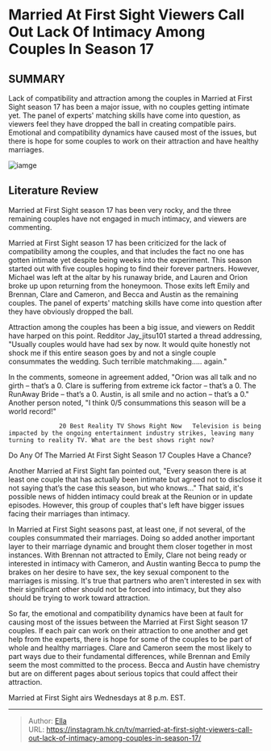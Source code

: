 # Married At First Sight Viewers Call Out Lack Of Intimacy Among Couples In Season 17


## SUMMARY 



  Lack of compatibility and attraction among the couples in Married at First Sight season 17 has been a major issue, with no couples getting intimate yet.   The panel of experts&#39; matching skills have come into question, as viewers feel they have dropped the ball in creating compatible pairs.   Emotional and compatibility dynamics have caused most of the issues, but there is hope for some couples to work on their attraction and have healthy marriages.  

![iamge](https://static1.srcdn.com/wordpress/wp-content/uploads/2023/12/married-at-first-sight-viewers-call-out-lack-of-intimacy-among-couples-in-season-17.jpg)

## Literature Review
Married at First Sight season 17 has been very rocky, and the three remaining couples have not engaged in much intimacy, and viewers are commenting.




Married at First Sight season 17 has been criticized for the lack of compatibility among the couples, and that includes the fact no one has gotten intimate yet despite being weeks into the experiment. This season started out with five couples hoping to find their forever partners. However, Michael was left at the altar by his runaway bride, and Lauren and Orion broke up upon returning from the honeymoon. Those exits left Emily and Brennan, Clare and Cameron, and Becca and Austin as the remaining couples. The panel of experts&#39; matching skills have come into question after they have obviously dropped the ball.




Attraction among the couples has been a big issue, and viewers on Reddit have harped on this point. Redditor Jay_jitsu101 started a thread addressing, &#34;Usually couples would have had sex by now. It would quite honestly not shock me if this entire season goes by and not a single couple consummates the wedding. Such terrible matchmaking….. again.&#34;


 

In the comments, someone in agreement added, &#34;Orion was all talk and no girth – that’s a 0. Clare is suffering from extreme ick factor – that’s a 0. The RunAway Bride – that’s a 0. Austin, is all smile and no action – that’s a 0.&#34; Another person noted, &#34;I think 0/5 consummations this season will be a world record!&#34;

                  20 Best Reality TV Shows Right Now   Television is being impacted by the ongoing entertainment industry strikes, leaving many turning to reality TV. What are the best shows right now?    





 Do Any Of The Married At First Sight Season 17 Couples Have a Chance? 
         

Another Married at First Sight fan pointed out, &#34;Every season there is at least one couple that has actually been intimate but agreed not to disclose it not saying that’s the case this season, but who knows…&#34; That said, it&#39;s possible news of hidden intimacy could break at the Reunion or in update episodes. However, this group of couples that&#39;s left have bigger issues facing their marriages than intimacy.

In Married at First Sight seasons past, at least one, if not several, of the couples consummated their marriages. Doing so added another important layer to their marriage dynamic and brought them closer together in most instances. With Brennan not attracted to Emily, Clare not being ready or interested in intimacy with Cameron, and Austin wanting Becca to pump the brakes on her desire to have sex, the key sexual component to the marriages is missing. It&#39;s true that partners who aren&#39;t interested in sex with their significant other should not be forced into intimacy, but they also should be trying to work toward attraction.




So far, the emotional and compatibility dynamics have been at fault for causing most of the issues between the Married at First Sight season 17 couples. If each pair can work on their attraction to one another and get help from the experts, there is hope for some of the couples to be part of whole and healthy marriages. Clare and Cameron seem the most likely to part ways due to their fundamental differences, while Brennan and Emily seem the most committed to the process. Becca and Austin have chemistry but are on different pages about serious topics that could affect their attraction.



Married at First Sight airs Wednesdays at 8 p.m. EST.






---

> Author: [Ella](https://instagram.hk.cn/)  
> URL: https://instagram.hk.cn/tv/married-at-first-sight-viewers-call-out-lack-of-intimacy-among-couples-in-season-17/  

